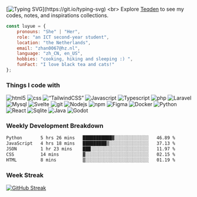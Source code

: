 [![Typing SVG](https://readme-typing-svg.demolab.com?font=Poppins&size=35&pause=1000&color=000000&width=435&height=65&lines=Hello%EF%BC%8C%E4%BD%A0%E5%A5%BD+%C3%92%CF%89%C3%93+...)](https://git.io/typing-svg)
<br>
Explore [Teqden](https://github.com/orgs/Teqden/repositories) to see my codes, notes, and inspirations collections.
<br>
```javascript
const luyue = {
    pronouns: "She" | "Her",
    role: "an ICT second-year student",
    location: "the Netherlands",
    email: "zhan0067@hz.nl",
    language: "zh_CN, en_US",
    hobbies: "cooking, hiking and sleeping :) ",
    funFact: "I love black tea and cats!"
};
```

<h3>Things I code with</h3>
<p>
  <img alt="html5" src="https://img.shields.io/badge/-HTML5-46a2f1?style=flat-square&logo=html5&logoColor=white" />
  <img alt="css" src="https://img.shields.io/badge/-CSS3-46a2f1?style=flat-square&logo=css3&logoColor=white" />  
  <img alt=“TailwindCSS” src="https://img.shields.io/badge/-tailwindcss-46a2f1?style=flat-square&logo=tailwindcss&logoColor=white" /> 
  <img alt="Javascript" src="https://img.shields.io/badge/-Javascript-46a2f1?style=flat-square&logo=javascript&logoColor=white" />
  <img alt="Typescript" src="https://img.shields.io/badge/-Typescript-46a2f1?style=flat-square&logo=typescript&logoColor=white" />
  <img alt="php" src="https://img.shields.io/badge/-PHP-46a2f1?style=flat-square&logo=php&logoColor=white" />
  <img alt="Laravel" src="https://img.shields.io/badge/-Laravel-46a2f1?style=flat-square&logo=laravel&logoColor=white" />
  <img alt="Mysql" src="https://img.shields.io/badge/-MySQL-46a2f1?style=flat-square&logo=mysql&logoColor=white" />
  <img alt="Svelte" src="https://img.shields.io/badge/-Svelte-46a2f1?style=flat-square&logo=svelte&logoColor=white" />
  <img alt="git" src="https://img.shields.io/badge/-Git-46a2f1?style=flat-square&logo=git&logoColor=white" />
  <img alt="Nodejs" src="https://img.shields.io/badge/-Node.js-46a2f1?style=flat-square&logo=nodejs&logoColor=white" />
  <img alt="npm" src="https://img.shields.io/badge/-NPM-46a2f1?style=flat-square&logo=npm&logoColor=white" />
  <img alt="Figma" src="https://img.shields.io/badge/-Figma-46a2f1?style=flat-square&logo=figma&logoColor=white" />
  <img alt="Docker" src="https://img.shields.io/badge/-Docker-46a2f1?style=flat-square&logo=docker&logoColor=white" />
  <img alt="Python" src="https://img.shields.io/badge/-Python-46a2f1?style=flat-square&logo=python&logoColor=white" />
  <img alt="React" src="https://img.shields.io/badge/-React-46a2f1?style=flat-square&logo=react&logoColor=white" />
  <img alt="Sqlite" src="https://img.shields.io/badge/-Sqlite-46a2f1?style=flat-square&logo=sqlite&logoColor=white" />
  <img alt="Java" src="https://img.shields.io/badge/-Java-46a2f1?style=flat-square&logo=java&logoColor=white" />
  <img alt="Godot" src="https://img.shields.io/badge/-Godot-46a2f1?style=flat-square&logo=godot&logoColor=white" />
</p>

<h3>Weekly Development Breakdown</h3>

<!--START_SECTION:waka-->

```txt
Python       5 hrs 26 mins   ███████████▓░░░░░░░░░░░░░   46.89 %
JavaScript   4 hrs 18 mins   █████████▒░░░░░░░░░░░░░░░   37.13 %
JSON         1 hr 23 mins    ███░░░░░░░░░░░░░░░░░░░░░░   11.97 %
CSS          14 mins         ▓░░░░░░░░░░░░░░░░░░░░░░░░   02.15 %
HTML         8 mins          ▒░░░░░░░░░░░░░░░░░░░░░░░░   01.19 %
```

<!--END_SECTION:waka-->

<h3>Week Streak</h3>
<a href="https://git.io/streak-stats"><img src="https://streak-stats.demolab.com?user=Lu7ue&theme=meta-light" alt="GitHub Streak" /></a>
